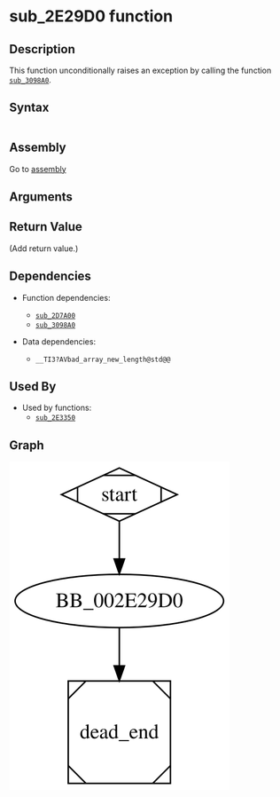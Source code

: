 # sub_2E29D0 function

## Description

This function unconditionally raises an exception by calling the function [`sub_3098A0`](sub_3098A0.md).

## Syntax

```c

```

## Assembly

Go to [assembly](../asm/sub_2E29D0.asm)

## Arguments


## Return Value

(Add return value.)

## Dependencies

* Function dependencies:
  * [`sub_2D7A00`](sub_2D7A00.md)
  * [`sub_3098A0`](sub_3098A0.md)

* Data dependencies:
  * `__TI3?AVbad_array_new_length@std@@`

## Used By

* Used by functions:
  * [`sub_2E3350`](sub_2E3350.md)

## Graph

![sub_2E29D0 Graph](../svg/sub_2E29D0.svg "sub_2E29D0 Graph")

